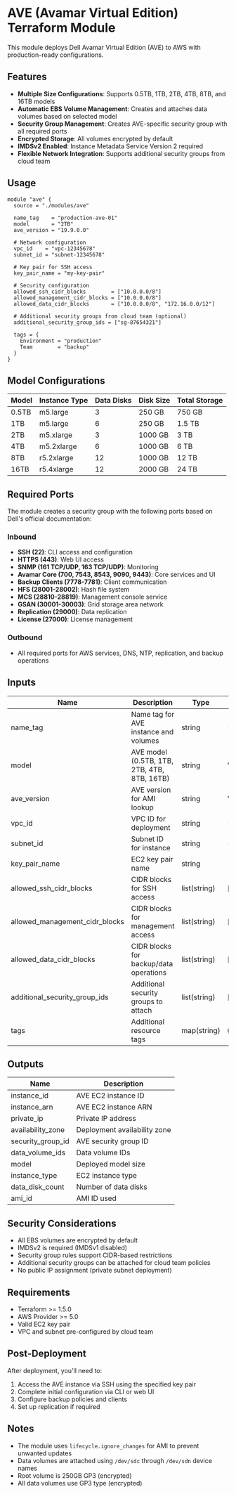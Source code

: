 # AVE (Avamar Virtual Edition) Terraform Module

This module deploys Dell Avamar Virtual Edition (AVE) to AWS with production-ready configurations.

## Features

- **Multiple Size Configurations**: Supports 0.5TB, 1TB, 2TB, 4TB, 8TB, and 16TB models
- **Automatic EBS Volume Management**: Creates and attaches data volumes based on selected model
- **Security Group Management**: Creates AVE-specific security group with all required ports
- **Encrypted Storage**: All volumes encrypted by default
- **IMDSv2 Enabled**: Instance Metadata Service Version 2 required
- **Flexible Network Integration**: Supports additional security groups from cloud team

## Usage

```hcl
module "ave" {
  source = "./modules/ave"

  name_tag    = "production-ave-01"
  model       = "2TB"
  ave_version = "19.9.0.0"

  # Network configuration
  vpc_id    = "vpc-12345678"
  subnet_id = "subnet-12345678"

  # Key pair for SSH access
  key_pair_name = "my-key-pair"

  # Security configuration
  allowed_ssh_cidr_blocks        = ["10.0.0.0/8"]
  allowed_management_cidr_blocks = ["10.0.0.0/8"]
  allowed_data_cidr_blocks       = ["10.0.0.0/8", "172.16.0.0/12"]

  # Additional security groups from cloud team (optional)
  additional_security_group_ids = ["sg-87654321"]

  tags = {
    Environment = "production"
    Team        = "backup"
  }
}
```

## Model Configurations

| Model  | Instance Type | Data Disks | Disk Size | Total Storage |
|--------|---------------|------------|-----------|---------------|
| 0.5TB  | m5.large      | 3          | 250 GB    | 750 GB        |
| 1TB    | m5.large      | 6          | 250 GB    | 1.5 TB        |
| 2TB    | m5.xlarge     | 3          | 1000 GB   | 3 TB          |
| 4TB    | m5.2xlarge    | 6          | 1000 GB   | 6 TB          |
| 8TB    | r5.2xlarge    | 12         | 1000 GB   | 12 TB         |
| 16TB   | r5.4xlarge    | 12         | 2000 GB   | 24 TB         |

## Required Ports

The module creates a security group with the following ports based on Dell's official documentation:

### Inbound
- **SSH (22)**: CLI access and configuration
- **HTTPS (443)**: Web UI access
- **SNMP (161 TCP/UDP, 163 TCP/UDP)**: Monitoring
- **Avamar Core (700, 7543, 8543, 9090, 9443)**: Core services and UI
- **Backup Clients (7778-7781)**: Client communication
- **HFS (28001-28002)**: Hash file system
- **MCS (28810-28819)**: Management console service
- **GSAN (30001-30003)**: Grid storage area network
- **Replication (29000)**: Data replication
- **License (27000)**: License management

### Outbound
- All required ports for AWS services, DNS, NTP, replication, and backup operations

## Inputs

| Name | Description | Type | Default | Required |
|------|-------------|------|---------|----------|
| name_tag | Name tag for AVE instance and volumes | string | - | yes |
| model | AVE model (0.5TB, 1TB, 2TB, 4TB, 8TB, 16TB) | string | "2TB" | no |
| ave_version | AVE version for AMI lookup | string | "19.9.0.0" | no |
| vpc_id | VPC ID for deployment | string | - | yes |
| subnet_id | Subnet ID for instance | string | - | yes |
| key_pair_name | EC2 key pair name | string | - | yes |
| allowed_ssh_cidr_blocks | CIDR blocks for SSH access | list(string) | [] | no |
| allowed_management_cidr_blocks | CIDR blocks for management access | list(string) | [] | no |
| allowed_data_cidr_blocks | CIDR blocks for backup/data operations | list(string) | [] | no |
| additional_security_group_ids | Additional security groups to attach | list(string) | [] | no |
| tags | Additional resource tags | map(string) | {} | no |

## Outputs

| Name | Description |
|------|-------------|
| instance_id | AVE EC2 instance ID |
| instance_arn | AVE EC2 instance ARN |
| private_ip | Private IP address |
| availability_zone | Deployment availability zone |
| security_group_id | AVE security group ID |
| data_volume_ids | Data volume IDs |
| model | Deployed model size |
| instance_type | EC2 instance type |
| data_disk_count | Number of data disks |
| ami_id | AMI ID used |

## Security Considerations

- All EBS volumes are encrypted by default
- IMDSv2 is required (IMDSv1 disabled)
- Security group rules support CIDR-based restrictions
- Additional security groups can be attached for cloud team policies
- No public IP assignment (private subnet deployment)

## Requirements

- Terraform >= 1.5.0
- AWS Provider >= 5.0
- Valid EC2 key pair
- VPC and subnet pre-configured by cloud team

## Post-Deployment

After deployment, you'll need to:

1. Access the AVE instance via SSH using the specified key pair
2. Complete initial configuration via CLI or web UI
3. Configure backup policies and clients
4. Set up replication if required

## Notes

- The module uses `lifecycle.ignore_changes` for AMI to prevent unwanted updates
- Data volumes are attached using `/dev/sdc` through `/dev/sdn` device names
- Root volume is 250GB GP3 (encrypted)
- All data volumes use GP3 type (encrypted)

